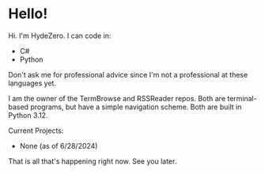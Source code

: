 # Hello!
Hi. I'm HydeZero.
I can code in:
- C#
- Python

Don't ask me for professional advice since I'm not a professional at these languages yet.

I am the owner of the TermBrowse and RSSReader repos. Both are terminal-based programs, but have a simple navigation scheme. Both are built in Python 3.12.

Current Projects:
- None (as of 6/28/2024)

That is all that's happening right now. See you later.
